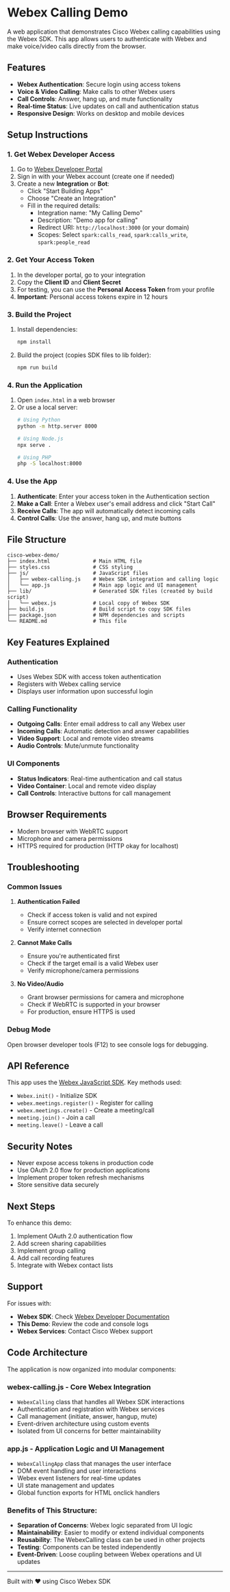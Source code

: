 # Webex Calling Demo

A web application that demonstrates Cisco Webex calling capabilities using the Webex SDK. This app allows users to authenticate with Webex and make voice/video calls directly from the browser.

## Features

- **Webex Authentication**: Secure login using access tokens
- **Voice & Video Calling**: Make calls to other Webex users
- **Call Controls**: Answer, hang up, and mute functionality
- **Real-time Status**: Live updates on call and authentication status
- **Responsive Design**: Works on desktop and mobile devices

## Setup Instructions

### 1. Get Webex Developer Access

1. Go to [Webex Developer Portal](https://developer.webex.com)
2. Sign in with your Webex account (create one if needed)
3. Create a new **Integration** or **Bot**:
   - Click "Start Building Apps"
   - Choose "Create an Integration"
   - Fill in the required details:
     - Integration name: "My Calling Demo"
     - Description: "Demo app for calling"
     - Redirect URI: `http://localhost:3000` (or your domain)
     - Scopes: Select `spark:calls_read`, `spark:calls_write`, `spark:people_read`

### 2. Get Your Access Token

1. In the developer portal, go to your integration
2. Copy the **Client ID** and **Client Secret**
3. For testing, you can use the **Personal Access Token** from your profile
4. **Important**: Personal access tokens expire in 12 hours

### 3. Build the Project

1. Install dependencies:
   ```bash
   npm install
   ```

2. Build the project (copies SDK files to lib folder):
   ```bash
   npm run build
   ```

### 4. Run the Application

1. Open `index.html` in a web browser
2. Or use a local server:
   ```bash
   # Using Python
   python -m http.server 8000
   
   # Using Node.js
   npx serve .
   
   # Using PHP
   php -S localhost:8000
   ```

### 4. Use the App

1. **Authenticate**: Enter your access token in the Authentication section
2. **Make a Call**: Enter a Webex user's email address and click "Start Call"
3. **Receive Calls**: The app will automatically detect incoming calls
4. **Control Calls**: Use the answer, hang up, and mute buttons

## File Structure

```
cisco-webex-demo/
├── index.html              # Main HTML file
├── styles.css              # CSS styling
├── js/                     # JavaScript files
│   ├── webex-calling.js    # Webex SDK integration and calling logic
│   └── app.js              # Main app logic and UI management
├── lib/                    # Generated SDK files (created by build script)
│   └── webex.js            # Local copy of Webex SDK
├── build.js                # Build script to copy SDK files
├── package.json            # NPM dependencies and scripts
└── README.md               # This file
```

## Key Features Explained

### Authentication
- Uses Webex SDK with access token authentication
- Registers with Webex calling service
- Displays user information upon successful login

### Calling Functionality
- **Outgoing Calls**: Enter email address to call any Webex user
- **Incoming Calls**: Automatic detection and answer capabilities
- **Video Support**: Local and remote video streams
- **Audio Controls**: Mute/unmute functionality

### UI Components
- **Status Indicators**: Real-time authentication and call status
- **Video Container**: Local and remote video display
- **Call Controls**: Interactive buttons for call management

## Browser Requirements

- Modern browser with WebRTC support
- Microphone and camera permissions
- HTTPS required for production (HTTP okay for localhost)

## Troubleshooting

### Common Issues

1. **Authentication Failed**
   - Check if access token is valid and not expired
   - Ensure correct scopes are selected in developer portal
   - Verify internet connection

2. **Cannot Make Calls**
   - Ensure you're authenticated first
   - Check if the target email is a valid Webex user
   - Verify microphone/camera permissions

3. **No Video/Audio**
   - Grant browser permissions for camera and microphone
   - Check if WebRTC is supported in your browser
   - For production, ensure HTTPS is used

### Debug Mode

Open browser developer tools (F12) to see console logs for debugging.

## API Reference

This app uses the [Webex JavaScript SDK](https://webex.github.io/webex-js-sdk/). Key methods used:

- `Webex.init()` - Initialize SDK
- `webex.meetings.register()` - Register for calling
- `webex.meetings.create()` - Create a meeting/call
- `meeting.join()` - Join a call
- `meeting.leave()` - Leave a call

## Security Notes

- Never expose access tokens in production code
- Use OAuth 2.0 flow for production applications
- Implement proper token refresh mechanisms
- Store sensitive data securely

## Next Steps

To enhance this demo:

1. Implement OAuth 2.0 authentication flow
2. Add screen sharing capabilities
3. Implement group calling
4. Add call recording features
5. Integrate with Webex contact lists

## Support

For issues with:
- **Webex SDK**: Check [Webex Developer Documentation](https://developer.webex.com/docs)
- **This Demo**: Review the code and console logs
- **Webex Services**: Contact Cisco Webex support

## Code Architecture

The application is now organized into modular components:

### **webex-calling.js** - Core Webex Integration
- `WebexCalling` class that handles all Webex SDK interactions
- Authentication and registration with Webex services
- Call management (initiate, answer, hangup, mute)
- Event-driven architecture using custom events
- Isolated from UI concerns for better maintainability

### **app.js** - Application Logic and UI Management
- `WebexCallingApp` class that manages the user interface
- DOM event handling and user interactions
- Webex event listeners for real-time updates
- UI state management and updates
- Global function exports for HTML onclick handlers

### Benefits of This Structure:
- **Separation of Concerns**: Webex logic separated from UI logic
- **Maintainability**: Easier to modify or extend individual components
- **Reusability**: The WebexCalling class can be used in other projects
- **Testing**: Components can be tested independently
- **Event-Driven**: Loose coupling between Webex operations and UI updates

---

Built with ❤️ using Cisco Webex SDK
